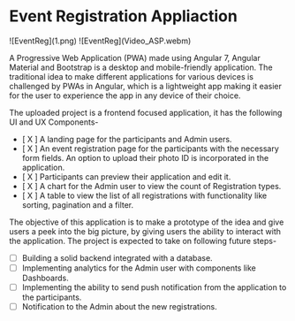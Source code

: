 <h1>Event Registration Appliaction</h1>
![EventReg](1.png)
![EventReg](Video_ASP.webm)


A Progressive Web Application (PWA) made using Angular 7, Angular Material and Bootstrap is a desktop and mobile-friendly application. The traditional idea to make different applications for various devices is challenged by PWAs in Angular, which is a lightweight app making it easier for the user to experience the app in any device of their choice.

The uploaded project is a frontend focused application, it has the following UI and UX Components-
- [ X ] A landing page for the participants and Admin users.
- [ X ] An event registration page for the participants with the necessary form fields. An option to upload their photo ID is incorporated in the application.
- [ X ] Participants can preview their application and edit it.
- [ X ] A chart for the Admin user to view the count of Registration types.
- [ X ] A table to view the list of all registrations with functionality like sorting, pagination and a filter.

The objective of this application is to make a prototype of the idea and give users a peek into the big picture, by giving users the ability to interact with the application. The project is expected to take on following future steps-
- [  ] Building a solid backend integrated with a database.
- [  ] Implementing analytics for the Admin user with components like Dashboards.
- [  ] Implementing the ability to send push notification from the application to the participants.
- [  ] Notification to the Admin about the new registrations.
